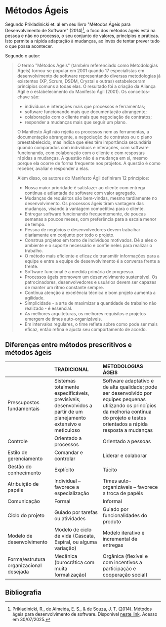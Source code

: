 # Métodos Ágeis

Segundo Prikladinicki et. al em seu livro "Métodos Ágeis para Desenvolvimento de Software" (2014)[^1], o foco dos métodos 
ágeis está na pessoa e não no processo, o seu conjunto de valores, princípios e práticas. Isto permite a rápida 
adaptação à mudanças, ao invés de tentar prever tudo o que possa acontecer.

Segundo o autor:

> O termo "Métodos Ágeis" (também referenciado como Metodologias Ágeis) tornou-se popular em 2001 quando 17 
> especialistas em desenvolvimento de software representando diversas metodologias já existentes (XP, Scrum, DSDM, 
> Crystal e outras) estabeleceram princípios comuns a todas elas. O resultado foi a criação da Aliança Ágil e o 
> estabelecimento do Manifesto Ágil (2001). Os conceitos-chave são:
> 
> * indivíduos e interações mais que processos e ferramentas;
> * software funcionando mais que documentação abrangente;
> * colaboração com o cliente mais que negociação de contratos;
> * responder a mudanças mais que seguir um plano.
>
> O Manifesto Ágil não rejeita os processos nem as ferramentas, a documentação abrangente, a negociação de
> contratos ou o plano preestabelecido, mas indica que eles têm importância secundária quando comparados com
> indivíduos e interações, com software funcionando, com colaboração com o cliente e com respostas rápidas a
> mudanças. A questão não é a mudança em si, mesmo porque ela ocorre de forma frequente nos projetos. A questão
> é como receber, avaliar e responder a elas.
> 
> Além disso, os autores do Manifesto Ágil definiram 12 princípios:
> 
> * Nossa maior prioridade é satisfazer ao cliente com entrega contínua e adiantada de software com valor agregado. 
> * Mudanças de requisitos são bem-vindas, mesmo tardiamente no desenvolvimento. Os processos ágeis tiram vantagem das 
>   mudanças, visando à vantagem competitiva para o cliente.
> * Entregar software funcionando frequentemente, de poucas semanas a poucos meses, com preferência para a escala menor 
>   de tempo. 
> * Pessoa de negócios e desenvolvedores devem trabalhar diariamente em conjunto por todo o projeto. 
> * Construa projetos em torno de indivíduos motivados. Dê a eles o ambiente e o suporte necessário e confie neles para 
>   realizar o trabalho. 
> * O método mais eficiente e eficaz de transmitir informações para a equipe e entre a equipe de desenvolvimento é a 
>   conversa frente a frente. 
> * Software funcional é a medida primária de progresso. 
> * Processos ágeis promovem um desenvolvimento sustentável. Os patrocinadores, desenvolvedores e usuários devem ser 
>   capazes de manter um ritmo constante sempre. 
> * Contínua atenção à excelência técnica e bom projeto aumenta a agilidade. 
> * Simplicidade - a arte de maximizar a quantidade de trabalho não realizado - é essencial.
> * As melhores arquiteturas, os melhores requisitos e projetos emergem de times auto-organizáveis. 
> * Em intervalos regulares, o time reflete sobre como pode ser mais eficaz, então refina e ajusta seu comportamento de 
>   acordo.

## Diferenças entre métodos prescritivos e métodos ágeis

|                                         | TRADICIONAL                                                                                                          | METODOLOGIAS ÁGEIS                                                                                                                                                                                |
|:----------------------------------------|:---------------------------------------------------------------------------------------------------------------------|:---------------------------------------------------------------------------------------------------------------------------------------------------------------------------------------------------|
| Pressupostos fundamentais               | Sistemas totalmente especificáveis, previsíveis; desenvolvidos a partir de um planejamento extensivo e meticuloso  | Software adaptativo e de alta qualidade; pode ser desenvolvido por equipes pequenas utilizando os princípios da melhoria contínua do projeto e testes orientados a rápida resposta a mudanças  |
| Controle                                | Orientado a processos                                                                                                | Orientado a pessoas                                                                                                                                                                                |
| Estilo de gerenciamento                 | Comandar e controlar                                                                                                 | Liderar e colaborar                                                                                                                                                                                |
| Gestão do conhecimento                 | Explícito                                                                                                           | Tácito                                                                                                                                                                                            |
| Atribuição de papéis                 | Individual – favorece a especialização                                                                             | Times auto-organizáveis – favorece a troca de papéis                                                                                                                                             |
| Comunicação                           | Formal                                                                                                               | Informal                                                                                                                                                                                           |
| Ciclo do projeto                        | Guiado por tarefas ou atividades                                                                                     | Guiado por funcionalidades do produto                                                                                                                                                              |
| Modelo de desenvolvimento               | Modelo de ciclo de vida (Cascata, Espiral, ou alguma variação)                                                     | Modelo iterativo e incremental de entregas                                                                                                                                                         |
| Forma/estrutura organizacional desejada | Mecânica (burocrática com muita formalização)                                                                    | Orgânica (flexível e com incentivos a participação e cooperação social)                                                                                                                      |



## Bibliografia 

[^1]: Prikladinicki, R., de Almeida, E. S., & de Souza, J. T. (2014). Métodos ágeis para desenvolvimento de software. 
Disponível [neste link](https://integrada.minhabiblioteca.com.br/reader/books/9788582602089). Acesso em 30/07/2025.  